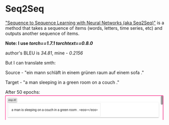 # Seq2Seq

["Sequence to Sequence Learning with Neural Networks (aka Seq2Seq)"](https://arxiv.org/abs/1409.3215) is a method that takes a sequence of items (words, letters, time series, etc) and outputs another sequence of items.


**Note:
I use _torch==1.7.1 torchtext==0.8.0_**


author's BLEU is _34.81_, 
mine - _0.2156_

<div>
<p>
But I can translate smth:

Source - "ein mann schläft in einem grünen raum auf einem sofa ."

Target - "a man sleeping in a green room on a couch ."
</p></div>

After 50 epochs:
![](step49.png)